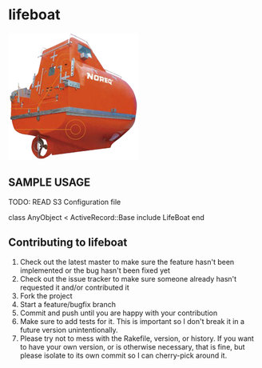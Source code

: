 lifeboat
========

![LifeBoat](https://github.com/ivanacostarubio/lifeboat/raw/master/support/lifeboat.png)

 SAMPLE USAGE 
-------------

TODO: READ S3 Configuration file 

class AnyObject < ActiveRecord::Base
 include LifeBoat
end


Contributing to lifeboat
------------------------

 
1. Check out the latest master to make sure the feature hasn't been implemented or the bug hasn't been fixed yet
2. Check out the issue tracker to make sure someone already hasn't requested it and/or contributed it
3. Fork the project
4. Start a feature/bugfix branch
5. Commit and push until you are happy with your contribution
6. Make sure to add tests for it. This is important so I don't break it in a future version unintentionally.
7. Please try not to mess with the Rakefile, version, or history. If you want to have your own version, or is otherwise necessary, that is fine, but please isolate to its own commit so I can cherry-pick around it.

